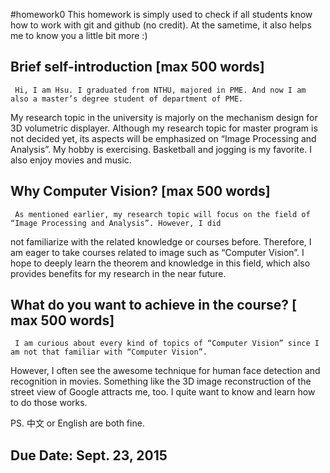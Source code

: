 #homework0
This homework is simply used to check if all students know how to work with git and github (no credit).
At the sametime, it also helps me to know you a little bit more :)

## Brief self-introduction [max 500 words]
     Hi, I am Hsu. I graduated from NTHU, majored in PME. And now I am also a master’s degree student of department of PME.
My research topic in the university is majorly on the mechanism design for 3D volumetric displayer. Although my research topic for master program is not decided yet, its aspects will be emphasized on “Image Processing and Analysis”.
     My hobby is exercising. Basketball and jogging is my favorite. I also enjoy movies and music.

## Why Computer Vision? [max 500 words]
     As mentioned earlier, my research topic will focus on the field of “Image Processing and Analysis”. However, I did
not familiarize with the related knowledge or courses before. Therefore, I am eager to take courses related to image
such as “Computer Vision”. I hope to deeply learn the theorem and knowledge in this field, which also provides benefits
for my research in the near future.
     
## What do you want to achieve in the course? [ max 500 words]
     I am curious about every kind of topics of “Computer Vision” since I am not that familiar with “Computer Vision”.
However, I often see the awesome technique for human face detection and recognition in movies. Something like the 3D
image reconstruction of the street view of Google attracts me, too. I quite want to know and learn how to do those works.
     
PS. 中文 or English are both fine.

## Due Date: Sept. 23, 2015
